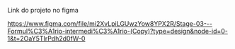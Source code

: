 Link do projeto no figma

https://www.figma.com/file/mi2XvLpiLGUwzYow8YPX2R/Stage-03---Formul%C3%A1rio-intermedi%C3%A1rio-(Copy)?type=design&node-id=0-1&t=2OaY5TIrPdh2d0fW-0

